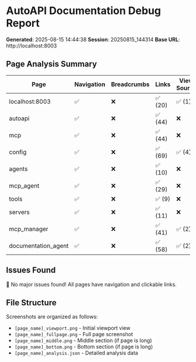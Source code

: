 # AutoAPI Documentation Debug Report

**Generated**: 2025-08-15 14:44:38
**Session**: 20250815_144314
**Base URL**: http://localhost:8003

## Page Analysis Summary

| Page                | Navigation | Breadcrumbs | Links   | View Source | Status |
| ------------------- | ---------- | ----------- | ------- | ----------- | ------ |
| localhost:8003      | ✅         | ❌          | ✅ (20) | ✅ (1)      | ✅ OK  |
| autoapi             | ✅         | ❌          | ✅ (44) | ❌          | ✅ OK  |
| mcp                 | ✅         | ❌          | ✅ (44) | ❌          | ✅ OK  |
| config              | ✅         | ❌          | ✅ (69) | ✅ (4)      | ✅ OK  |
| agents              | ✅         | ❌          | ✅ (10) | ❌          | ✅ OK  |
| mcp_agent           | ✅         | ❌          | ✅ (29) | ❌          | ✅ OK  |
| tools               | ✅         | ❌          | ✅ (9)  | ❌          | ✅ OK  |
| servers             | ✅         | ❌          | ✅ (11) | ❌          | ✅ OK  |
| mcp_manager         | ✅         | ❌          | ✅ (41) | ✅ (2)      | ✅ OK  |
| documentation_agent | ✅         | ❌          | ✅ (58) | ✅ (2)      | ✅ OK  |

## Issues Found

🎉 No major issues found! All pages have navigation and clickable links.

## File Structure

Screenshots are organized as follows:

- `[page_name]_viewport.png` - Initial viewport view
- `[page_name]_fullpage.png` - Full page screenshot
- `[page_name]_middle.png` - Middle section (if page is long)
- `[page_name]_bottom.png` - Bottom section (if page is long)
- `[page_name]_analysis.json` - Detailed analysis data

